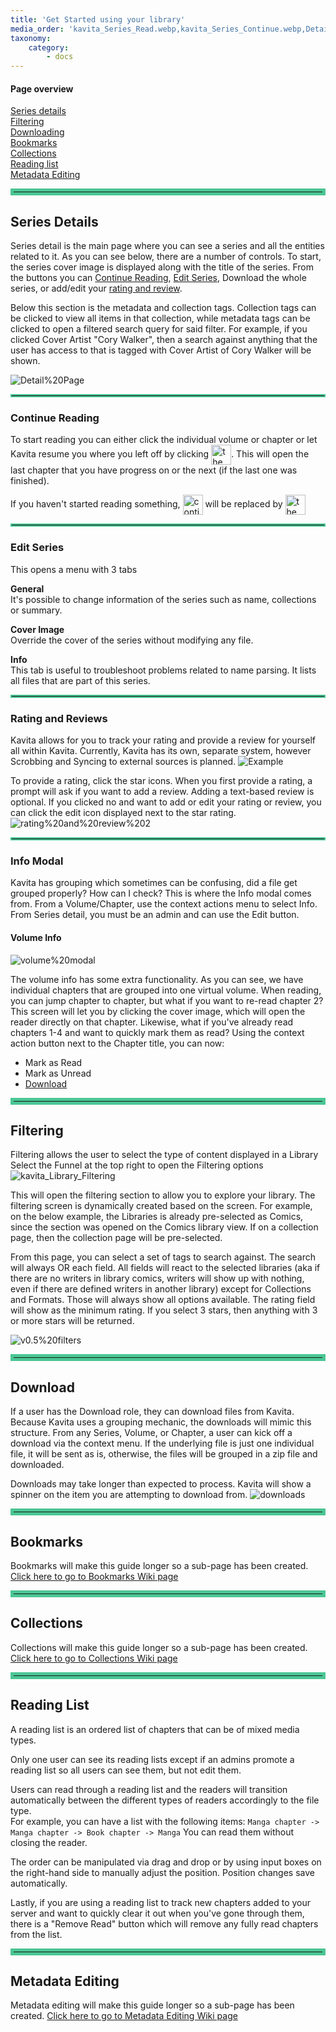 ```yaml
---
title: 'Get Started using your library'
media_order: 'kavita_Series_Read.webp,kavita_Series_Continue.webp,Detail Page.webp,continue.png,read.png,rating and review 2.gif,kavita_Library_Filtering.jpg,v0.5 filters.PNG,rating_and_preview_example.webp,kavita_Library_Filtering2.jpg,downloads.webp,volume modal.webp'
taxonomy:
    category:
        - docs
---
```


#### Page overview
[Series details](#series-details)<br/>
[Filtering](#filtering)<br/>
[Downloading](#download)<br/>
[Bookmarks](#bookmarks)<br/>
[Collections](#collections)<br/>
[Reading list](#reading-list)<br/>
[Metadata Editing](#metadata-editing)<br/>



<hr style="border:5px solid #4ac694"> </hr>

## Series Details
Series detail is the main page where you can see a series and all the entities related to it. As you can see below, there are a number of controls. To start, the series cover image is displayed along with the title of the series. From the buttons you can [Continue Reading](#continue-reading), [Edit Series](#edit-series), Download the whole series, or add/edit your [rating and review](#rating-and-reviews).

Below this section is the metadata and collection tags. Collection tags can be clicked to view all items in that collection, while metadata tags can be clicked to open a filtered search query for said filter. For example, if you clicked Cover Artist "Cory Walker", then a search against anything that the user has access to that is tagged with Cover Artist of Cory Walker will be shown.

![Detail%20Page](Detail%20Page.webp?cropResize=900,600 "Detail%20Page")

<hr style="border:2px solid #4ac694"> </hr>

### Continue Reading
To start reading you can either click the individual volume or chapter or let Kavita resume you where you left off by clicking 
<img src="https://wiki.kavitareader.com/en/guides/get-started-using-your-library/continue.png" alt='the "continue" button' style="vertical-align: middle" height="32" />. This will open the last chapter that you have progress on or the next (if the last one was finished).

If you haven't started reading something, <img src="https://wiki.kavitareader.com/en/guides/get-started-using-your-library/continue.png" alt="continue btn" style="vertical-align: middle" height="32" /> will be replaced by <img src="https://wiki.kavitareader.com/en/guides/get-started-using-your-library/read.png" alt='the "read" button' style="vertical-align: middle" height="32" />

<hr style="border:2px solid #4ac694"> </hr>

### Edit Series
This opens a menu with 3 tabs

**General**<br/>
It's possible to change information of the series such as name, collections or summary.

**Cover Image**<br/>
Override the cover of the series without modifying any file.

**Info**<br/>
This tab is useful to troubleshoot problems related to name parsing. It lists all files that are part of this series.

<hr style="border:2px solid #4ac694"> </hr>

### Rating and Reviews
Kavita allows for you to track your rating and provide a review for yourself all within Kavita. Currently, Kavita has its own, separate system, however Scrobbing and Syncing to external sources is planned.
![Example](rating_and_preview_example.webp "Example")


To provide a rating, click the star icons. When you first provide a rating, a prompt will ask if you want to add a review. Adding a text-based review is optional. If you clicked no and want to add or edit your rating or review, you can click the edit icon displayed next to the star rating. 
![rating%20and%20review%202](rating%20and%20review%202.gif?cropResize=300 "rating%20and%20review%202")

<hr style="border:2px solid #4ac694"> </hr>

### Info Modal
Kavita has grouping which sometimes can be confusing, did a file get grouped properly? How can I check? This is where the Info modal comes from. From a Volume/Chapter, use the context actions menu to select Info. From Series detail, you must be an admin and can use the Edit button.

#### Volume Info
![volume%20modal](volume%20modal.webp "volume%20modal")

The volume info has some extra functionality. As you can see, we have individual chapters that are grouped into one virtual volume. When reading, you can jump chapter to chapter, but what if you want to re-read chapter 2? This screen will let you by clicking the cover image, which will open the reader directly on that chapter. Likewise, what if you've already read chapters 1-4 and want to quickly mark them as read? Using the context action button next to the Chapter title, you can now: 
* Mark as Read
* Mark as Unread
* [Download](#downloading)


<hr style="border:5px solid #4ac694"> </hr>

## Filtering
Filtering allows the user to select the type of content displayed in a Library
Select the Funnel at the top right to open the Filtering options
![kavita_Library_Filtering](kavita_Library_Filtering.jpg "kavita_Library_Filtering")

This will open the filtering section to allow you to explore your library. The filtering screen is dynamically created based on the screen. For example, on the below example, the Libraries is already pre-selected as Comics, since the section was opened on the Comics library view. If on a collection page, then the collection page will be pre-selected. 

From this page, you can select a set of tags to search against. The search will always OR each field. All fields will react to the selected libraries (aka if there are no writers in library comics, writers will show up with nothing, even if there are defined writers in another library) except for Collections and Formats. Those will always show all options available. The rating field will show as the minimum rating. If you select 3 stars, then anything with 3 or more stars will be returned.

![v0.5%20filters](v0.5%20filters.PNG "v0.5%20filters")

<hr style="border:5px solid #4ac694"> </hr>

## Download
If a user has the Download role, they can download files from Kavita. Because Kavita uses a grouping mechanic, the downloads will mimic this structure. From any Series, Volume, or Chapter, a user can kick off a download via the context menu. If the underlying file is just one individual file, it will be sent as is, otherwise, the files will be grouped in a zip file and downloaded. 

Downloads may take longer than expected to process. Kavita will show a spinner on the item you are attempting to download from. 
![downloads](downloads.webp "downloads")

<hr style="border:5px solid #4ac694"> </hr>

## Bookmarks
Bookmarks will make this guide longer so a sub-page has been created.
[Click here to go to Bookmarks Wiki page](./bookmarks)

<hr style="border:5px solid #4ac694"> </hr>

## Collections
Collections will make this guide longer so a sub-page has been created.
[Click here to go to Collections Wiki page](./collections)

<hr style="border:5px solid #4ac694"> </hr>

## Reading List
A reading list is an ordered list of chapters that can be of mixed media types. 

Only one user can see its reading lists except if an admins promote a reading list so all users can see them, but not edit them.

Users can read through a reading list and the readers will transition automatically between the different types of readers accordingly to the file type.<br/>
For example, you can have a list with the following items: `Manga chapter -> Manga chapter -> Book chapter -> Manga` You can read them without closing the reader. 

The order can be manipulated via drag and drop or by using input boxes on the right-hand side to manually adjust the position. Position changes save automatically.

Lastly, if you are using a reading list to track new chapters added to your server and want to quickly clear it out when you've gone through them, there is a "Remove Read" button which will remove any fully read chapters from the list. 

<hr style="border:5px solid #4ac694"> </hr>

## Metadata Editing
Metadata editing will make this guide longer so a sub-page has been created.
[Click here to go to Metadata Editing Wiki page](./adding-and-editing-metadata)